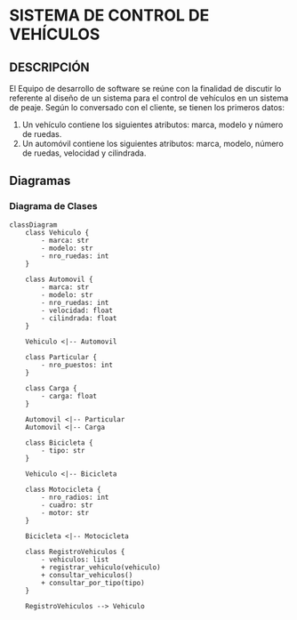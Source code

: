 # SISTEMA DE CONTROL DE VEHÍCULOS

## DESCRIPCIÓN

El Equipo de desarrollo de software se reúne con la finalidad de discutir lo referente al diseño de
un sistema para el control de vehículos en un sistema de peaje. Según lo conversado con el
cliente, se tienen los primeros datos:

1. Un vehículo contiene los siguientes atributos: marca, modelo y número de ruedas.
2. Un automóvil contiene los siguientes atributos: marca, modelo, número de ruedas,
   velocidad y cilindrada.

## Diagramas

### Diagrama de Clases

```mermaid
classDiagram
    class Vehiculo {
        - marca: str
        - modelo: str
        - nro_ruedas: int
    }

    class Automovil {
        - marca: str
        - modelo: str
        - nro_ruedas: int
        - velocidad: float
        - cilindrada: float
    }

    Vehiculo <|-- Automovil

    class Particular {
        - nro_puestos: int
    }

    class Carga {
        - carga: float
    }

    Automovil <|-- Particular
    Automovil <|-- Carga

    class Bicicleta {
        - tipo: str
    }

    Vehiculo <|-- Bicicleta

    class Motocicleta {
        - nro_radios: int
        - cuadro: str
        - motor: str
    }

    Bicicleta <|-- Motocicleta

    class RegistroVehiculos {
        - vehiculos: list
        + registrar_vehiculo(vehiculo)
        + consultar_vehiculos()
        + consultar_por_tipo(tipo)
    }

    RegistroVehiculos --> Vehiculo

```

